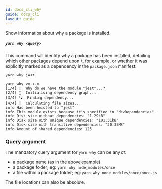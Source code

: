 ```yaml
---
id: docs_cli_why
guide: docs_cli
layout: guide
---
```


<p class="lead">Show information about why a package is installed.</p>

##### `yarn why <query>` <a class="toc" id="toc-yarn-why" href="#toc-yarn-why"></a>

This command will identify why a package has been installed, detailing which
other packages depend upon it, for example, or whether it was explicitly marked
as a dependency in the `package.json` manifest.

```sh
yarn why jest
```

```
yarn why vx.x.x
[1/4] 🤔  Why do we have the module "jest"...?
[2/4] 🚚  Initialising dependency graph...
[3/4] 🔍  Finding dependency...
[4/4] 🚡  Calculating file sizes...
info Has been hoisted to "jest"
info This module exists because it's specified in "devDependencies".
info Disk size without dependencies: "1.29kB"
info Disk size with unique dependencies: "101.31kB"
info Disk size with transitive dependencies: "20.35MB"
info Amount of shared dependencies: 125
```

### Query argument <a class="toc" id="toc-query-argument" href="#toc-query-argument"></a>

The mandatory query argument for `yarn why` can be any of:

- a package name (as in the above example)
- a package folder; eg: `yarn why node_modules/once`
- a file within a package folder; eg: `yarn why node_modules/once/once.js`

The file locations can also be absolute.
